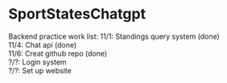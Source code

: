 # SportStatesChatgpt
Backend practice
work list:
11/1:  Standings query system (done)<br>
11/4:  Chat api (done)<br>
11/6:  Creat github repo  (done)<br>
?/?:   Login system<br>
?/?:   Set up website